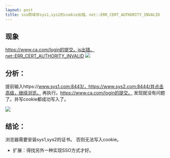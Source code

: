 ```yaml
---
layout: post
title: sso跨域写sys1,sys2的cookie出错。net::ERR_CERT_AUTHORITY_INVALID
---
```


## 现象
https://www.ca.com/login的提交。js出错。net::ERR_CERT_AUTHORITY_INVALID
![](/docs/images/2021-02-01-16-04-06.png)


## 分析：
提前输入https://www.sys1.com:8443/，https://www.sys2.com:8444/并点击高级，继续浏览。
再执行。https://www.ca.com/login的提交。
发现就没有问题了。并写cookie都成功写入了。

![](/docs/images/2021-02-01-16-06-38.png)


## 结论：
浏览器需要安装sys1,sys2的证书。
否则无法写入cookie。

- 扩展：得找另外一种实现SSO方式才好。